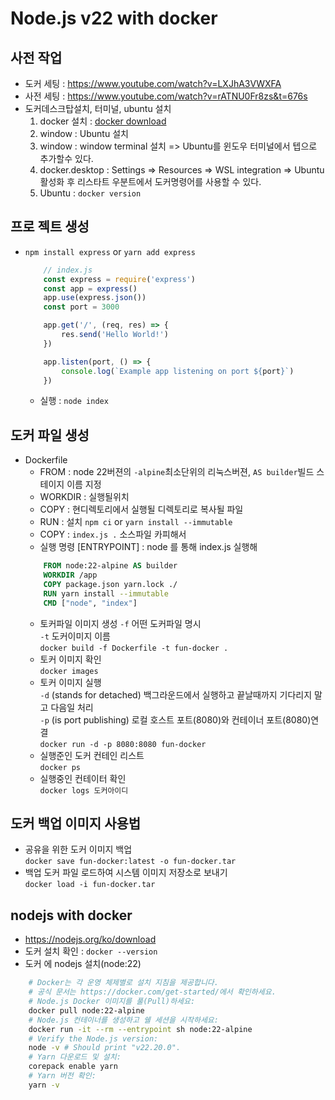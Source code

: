 # Node.js v22 with docker 


## 사전 작업
- 도커 세팅 : https://www.youtube.com/watch?v=LXJhA3VWXFA
- 사전 세팅 : https://www.youtube.com/watch?v=rATNU0Fr8zs&t=676s
- 도커데스크탑설치, 터미널, ubuntu 설치
  1. docker 설치 : [docker download](https://docs.docker.com/desktop/setup/install/windows-install/)
  2. window : Ubuntu 설치 
  3. window : window terminal 설치  => Ubuntu를 윈도우 터미널에서 텝으로 추가할수 있다.
	4. docker.desktop : Settings => Resources => WSL integration => Ubuntu 활성화 후 리스타트
	  우분트에서 도커명령어를 사용할 수 있다.
	5. Ubuntu : `docker version`
  
## 프로 젝트 생성
- `npm install express` or `yarn add express`
	``` js
		// index.js
		const express = require('express')
		const app = express()
		app.use(express.json())
		const port = 3000

		app.get('/', (req, res) => {
			res.send('Hello World!')
		})

		app.listen(port, () => {
			console.log(`Example app listening on port ${port}`)
		})
	```
	- 실행 : `node index`

## 도커 파일 생성
  - Dockerfile
	+ FROM : node 22버젼의 `-alpine`최소단위의 리눅스버젼, `AS builder`빌드 스테이지 이름 지정 
	+ WORKDIR : 실행될위치 	
	+ COPY : 현디렉토리에서 실행될 디렉토리로 복사될 파일 
	+ RUN : 설치 `npm ci` or `yarn install --immutable`
	+ COPY : `index.js .` 소스파일 카피해서
	+ 실행 명령 [ENTRYPOINT] : node 를 통해 index.js 실행해
	``` dockerfile
		FROM node:22-alpine AS builder
		WORKDIR /app
		COPY package.json yarn.lock ./
		RUN yarn install --immutable
		CMD ["node", "index"]
	```
	- 토커파일 이미지 생성
		`-f` 어떤 도커파일 명시   
		`-t` 도커이미지 이름   
		`docker build -f Dockerfile -t fun-docker .`
	- 토커 이미지 확인   
	 	`docker images`
	- 토커 이미지 실행    
	  `-d` (stands for detached) 백그라운드에서 실행하고 끝날때까지 기다리지 말고 다음일 처리   
		`-p` (is port publishing) 로컬 호스트 포트(8080)와 컨테이너 포트(8080)연결   
		`docker run -d -p 8080:8080 fun-docker`
	- 실행준인 도커 컨테인 리스트   
	  `docker ps`
	- 실행중인 컨테이터 확인   
	  `docker logs 도커아이디`

## 도커 백업 이미지 사용법
- 공유을 위한 도커 이미지 백업   
	`docker save fun-docker:latest -o fun-docker.tar`
- 백업 도커 파일 로드하여 시스템 이미지 저장소로 보내기    
	`docker load -i fun-docker.tar`



  
## nodejs with docker
- https://nodejs.org/ko/download
- 도커 설치 확인 : `docker --version`
- 도커 에 nodejs 설치(node:22)
``` bash
	# Docker는 각 운영 체제별로 설치 지침을 제공합니다.
	# 공식 문서는 https://docker.com/get-started/에서 확인하세요.
	# Node.js Docker 이미지를 풀(Pull)하세요:
	docker pull node:22-alpine
	# Node.js 컨테이너를 생성하고 쉘 세션을 시작하세요:
	docker run -it --rm --entrypoint sh node:22-alpine
	# Verify the Node.js version:
	node -v # Should print "v22.20.0".
	# Yarn 다운로드 및 설치:
	corepack enable yarn
	# Yarn 버전 확인:
	yarn -v
```
